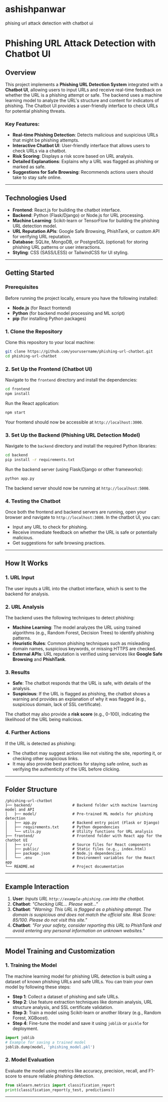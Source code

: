 # ashishpanwar
phising url attack detection with chatbot ui


# Phishing URL Attack Detection with Chatbot UI

## Overview

This project implements a **Phishing URL Detection System** integrated with a **Chatbot UI**, allowing users to input URLs and receive real-time feedback on whether the URL is a phishing attempt or safe. The backend uses a machine learning model to analyze the URL's structure and content for indicators of phishing. The Chatbot UI provides a user-friendly interface to check URLs for potential phishing threats.

### Key Features:
- **Real-time Phishing Detection**: Detects malicious and suspicious URLs that might be phishing attempts.
- **Interactive Chatbot UI**: User-friendly interface that allows users to check URLs via a chatbot.
- **Risk Scoring**: Displays a risk score based on URL analysis.
- **Detailed Explanations**: Explains why a URL was flagged as phishing or marked as safe.
- **Suggestions for Safe Browsing**: Recommends actions users should take to stay safe online.

---

## Technologies Used

- **Frontend**: React.js for building the chatbot interface.
- **Backend**: Python (Flask/Django) or Node.js for URL processing.
- **Machine Learning**: Scikit-learn or TensorFlow for building the phishing URL detection model.
- **URL Reputation APIs**: Google Safe Browsing, PhishTank, or custom API for verifying URL reputation.
- **Database**: SQLite, MongoDB, or PostgreSQL (optional) for storing phishing URL patterns or user interactions.
- **Styling**: CSS (SASS/LESS) or TailwindCSS for UI styling.

---

## Getting Started

### Prerequisites

Before running the project locally, ensure you have the following installed:

- **Node.js** (for React frontend)
- **Python** (for backend model processing and ML script)
- **pip** (for installing Python packages)

### 1. Clone the Repository

Clone this repository to your local machine:

```bash
git clone https://github.com/yourusername/phishing-url-chatbot.git
cd phishing-url-chatbot
```

### 2. Set Up the Frontend (Chatbot UI)

Navigate to the `frontend` directory and install the dependencies:

```bash
cd frontend
npm install
```

Run the React application:

```bash
npm start
```

Your frontend should now be accessible at `http://localhost:3000`.

### 3. Set Up the Backend (Phishing URL Detection Model)

Navigate to the `backend` directory and install the required Python libraries:

```bash
cd backend
pip install -r requirements.txt
```

Run the backend server (using Flask/Django or other frameworks):

```bash
python app.py
```

The backend server should now be running at `http://localhost:5000`.

### 4. Testing the Chatbot

Once both the frontend and backend servers are running, open your browser and navigate to `http://localhost:3000`. In the chatbot UI, you can:

- Input any URL to check for phishing.
- Receive immediate feedback on whether the URL is safe or potentially malicious.
- Get suggestions for safe browsing practices.

---

## How It Works

### 1. URL Input

The user inputs a URL into the chatbot interface, which is sent to the backend for analysis.

### 2. URL Analysis

The backend uses the following techniques to detect phishing:

- **Machine Learning**: The model analyzes the URL using trained algorithms (e.g., Random Forest, Decision Trees) to identify phishing patterns.
- **Heuristic Rules**: Common phishing techniques such as misleading domain names, suspicious keywords, or missing HTTPS are checked.
- **External APIs**: URL reputation is verified using services like **Google Safe Browsing** and **PhishTank**.

### 3. Results

- **Safe**: The chatbot responds that the URL is safe, with details of the analysis.
- **Suspicious**: If the URL is flagged as phishing, the chatbot shows a warning and provides an explanation of why it was flagged (e.g., suspicious domain, lack of SSL certificate).
  
The chatbot may also provide a **risk score** (e.g., 0-100), indicating the likelihood of the URL being malicious.

### 4. Further Actions

If the URL is detected as phishing:
- The chatbot may suggest actions like not visiting the site, reporting it, or checking other suspicious links.
- It may also provide best practices for staying safe online, such as verifying the authenticity of the URL before clicking.

---

## Folder Structure

```plaintext
/phishing-url-chatbot
├── backend/                  # Backend folder with machine learning model and API
│   ├── model/                # Pre-trained ML models for phishing detection
│   ├── app.py                # Backend entry point (Flask or Django)
│   ├── requirements.txt      # Python dependencies
│   └── utils.py              # Utility functions for URL analysis
├── frontend/                 # Frontend folder with React app for the chatbot UI
│   ├── src/                  # Source files for React components
│   ├── public/               # Static files (e.g., index.html)
│   ├── package.json          # Node.js dependencies
│   └── .env                  # Environment variables for the React app
└── README.md                 # Project documentation
```

---

## Example Interaction

1. **User**: *Inputs URL `http://example-phishing.com` into the chatbot.*
2. **Chatbot**: *"Checking URL... Please wait..."*
3. **Chatbot**: *"Warning: This URL is flagged as a phishing attempt. The domain is suspicious and does not match the official site. Risk Score: 85/100. Please do not visit this site."*
4. **Chatbot**: *"For your safety, consider reporting this URL to PhishTank and avoid entering any personal information on unknown websites."*

---

## Model Training and Customization

### 1. Training the Model

The machine learning model for phishing URL detection is built using a dataset of known phishing URLs and safe URLs. You can train your own model by following these steps:

- **Step 1**: Collect a dataset of phishing and safe URLs.
- **Step 2**: Use feature extraction techniques like domain analysis, URL structure analysis, and SSL certificate validation.
- **Step 3**: Train a model using Scikit-learn or another library (e.g., Random Forest, XGBoost).
- **Step 4**: Fine-tune the model and save it using `joblib` or `pickle` for deployment.

```python
import joblib
# Example for saving a trained model
joblib.dump(model, 'phishing_model.pkl')
```

### 2. Model Evaluation

Evaluate the model using metrics like accuracy, precision, recall, and F1-score to ensure reliable phishing detection.

```python
from sklearn.metrics import classification_report
print(classification_report(y_test, predictions))
```

---

